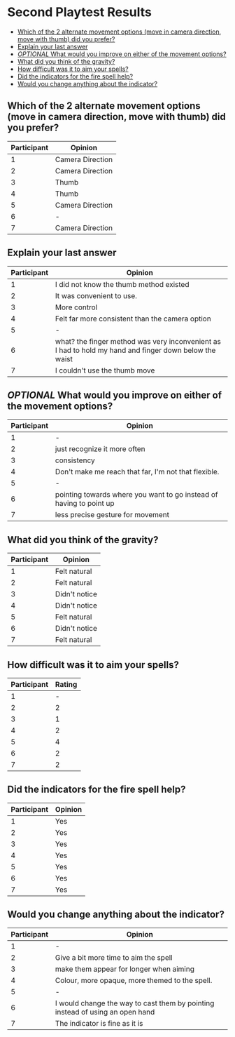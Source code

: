 # Second Playtest Results
- [Which of the 2 alternate movement options (move in camera direction, move with thumb) did you prefer?](#which-of-the-2-alternate-movement-options-move-in-camera-direction-move-with-thumb-did-you-prefer)
- [Explain your last answer](#explain-your-last-answer)
- [*OPTIONAL* What would you improve on either of the movement options?](#optional-what-would-you-improve-on-either-of-the-movement-options)
- [What did you think of the gravity?](#what-did-you-think-of-the-gravity)
- [How difficult was it to aim your spells?](#how-difficult-was-it-to-aim-your-spells)
- [Did the indicators for the fire spell help?](#did-the-indicators-for-the-fire-spell-help)
- [Would you change anything about the indicator?](#would-you-change-anything-about-the-indicator)



## Which of the 2 alternate movement options (move in camera direction, move with thumb) did you prefer?

| Participant | Opinion           |
|-------------|--------------------|
| 1           | Camera Direction  |
| 2           | Camera Direction  |
| 3           | Thumb             |
| 4           | Thumb             |
| 5           | Camera Direction  |
| 6           | -                 |
| 7           | Camera Direction  |

## Explain your last answer

| Participant | Opinion                                                                                                   |
|-------------|-----------------------------------------------------------------------------------------------------------|
| 1           | I did not know the thumb method existed                                                                   |
| 2           | It was convenient to use.                                                                                 |
| 3           | More control                                                                                              |
| 4           | Felt far more consistent than the camera option                                                           |
| 5           | -                                                                                                         |
| 6           | what? the finger method was very inconvenient as I had to hold my hand and finger down below the waist    |
| 7           | I couldn't use the thumb move                                                                             |

## *OPTIONAL* What would you improve on either of the movement options?

| Participant | Opinion                                                         |
|-------------|-----------------------------------------------------------------|
| 1           | -                                                               |
| 2           | just recognize it more often                                    |
| 3           | consistency                                                     |
| 4           | Don't make me reach that far, I'm not that flexible.            |
| 5           | -                                                               |
| 6           | pointing towards where you want to go instead of having to point up |
| 7           | less precise gesture for movement                               |

## What did you think of the gravity?

| Participant | Opinion       |
|-------------|---------------|
| 1           | Felt natural  |
| 2           | Felt natural  |
| 3           | Didn't notice |
| 4           | Didn't notice |
| 5           | Felt natural  |
| 6           | Didn't notice |
| 7           | Felt natural  |

## How difficult was it to aim your spells?

| Participant | Rating |
|-------------|--------|
| 1           | -      |
| 2           | 2      |
| 3           | 1      |
| 4           | 2      |
| 5           | 4      |
| 6           | 2      |
| 7           | 2      |

## Did the indicators for the fire spell help?

| Participant | Opinion |
|-------------|---------|
| 1           | Yes     |
| 2           | Yes     |
| 3           | Yes     |
| 4           | Yes     |
| 5           | Yes     |
| 6           | Yes     |
| 7           | Yes     |

## Would you change anything about the indicator?

| Participant | Opinion                                                                              |
|-------------|--------------------------------------------------------------------------------------|
| 1           | -                                                                                    |
| 2           | Give a bit more time to aim the spell                                                |
| 3           | make them appear for longer when aiming                                              |
| 4           | Colour, more opaque, more themed to the spell.                                       |
| 5           | -                                                                                    |
| 6           | I would change the way to cast them by pointing instead of using an open hand        |
| 7           | The indicator is fine as it is                                                       |
